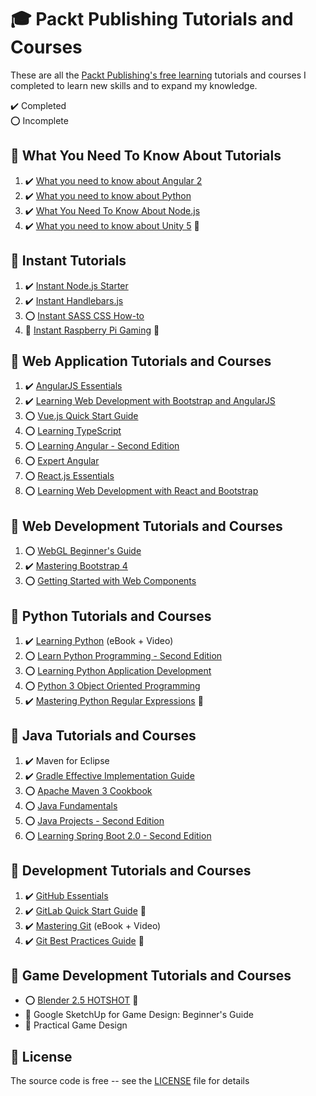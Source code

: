 # :mortar_board: Packt Publishing Tutorials and Courses

These are all the [Packt Publishing's free learning][packt] tutorials and courses I completed to learn new skills and to expand my knowledge.

:heavy_check_mark: Completed  
:o: Incomplete

## :beginner: What You Need To Know About Tutorials

1. :heavy_check_mark: [What you need to know about Angular 2](what-you-need-to-know-about-angular-2/)
2. :heavy_check_mark: [What you need to know about Python](what-you-need-to-know-about-python/)
3. :heavy_check_mark: [What You Need To Know About Node.js](what-you-need-to-know-about-nodejs/)
4. :heavy_check_mark: [What you need to know about Unity 5](https://github.com/learning-game-development/learning-unity-game-development/tree/master/What-you-need-to-know-about-Unity) :rocket:

## :beginner: Instant Tutorials

1. :heavy_check_mark: [Instant Node.js Starter](instant-nodejs-starter/)
2. :heavy_check_mark: [Instant Handlebars.js](instant-handlebars/)
3. :o: [Instant SASS CSS How-to](instant-sass-css/)
4. :construction: [Instant Raspberry Pi Gaming](/) :rocket:

## :beginner: Web Application Tutorials and Courses

1. :heavy_check_mark: [AngularJS Essentials](angularjs-essentials/)
2. :heavy_check_mark: [Learning Web Development with Bootstrap and AngularJS](learning-web-development-with-bootstrap-and-angularjs/)
3. :o: [Vue.js Quick Start Guide](vuejs-quick-start-guide/)
4. :o: [Learning TypeScript](learning-typescript/)
5. :o: [Learning Angular - Second Edition](learning-angular-second-edition/)
6. :o: [Expert Angular](expert-angular/)
7. :o: [React.js Essentials](reactjs-essentials/)
8. :o: [Learning Web Development with React and Bootstrap](learning-web-development-with-react-and-bootstrap/)

## :beginner: Web Development Tutorials and Courses

1. :o: [WebGL Beginner's Guide](webgl-beginners-guide/)
2. :heavy_check_mark: [Mastering Bootstrap 4](mastering-bootstrap-4/)
3. :o: [Getting Started with Web Components](getting-started-with-web-components/)

## :beginner: Python Tutorials and Courses

1. :heavy_check_mark: [Learning Python](learning-python/) (eBook + Video)
2. :o: [Learn Python Programming - Second Edition](learn-python-programming-second-edition/)
3. :o: [Learning Python Application Development](learning-python-application-development/)
4. :o: [Python 3 Object Oriented Programming](python-3-object-oriented-programming/)
5. :heavy_check_mark: [Mastering Python Regular Expressions](https://www.packtpub.com/product/mastering-python-regular-expressions/9781783283156) :link:

## :beginner: Java Tutorials and Courses

1. :heavy_check_mark: Maven for Eclipse
2. :heavy_check_mark: [Gradle Effective Implementation Guide](java-tutorials-and-courses/gradle-effective-implementation-guide/)
3. :o: [Apache Maven 3 Cookbook](java-tutorials-and-courses/apache-maven-3-cookbook/)
4. :o: [Java Fundamentals](java-tutorials-and-courses/java-fundamentals/)
5. :o: [Java Projects - Second Edition](java-projects-second-edition/)
6. :o: [Learning Spring Boot 2.0 - Second Edition](java-tutorials-and-courses/learning-spring-boot-second-edition/)

## :beginner: Development Tutorials and Courses

1. :heavy_check_mark: [GitHub Essentials](github-essentials/)
2. :heavy_check_mark: [GitLab Quick Start Guide](https://www.packtpub.com/product/gitlab-quick-start-guide/9781789534344) :link:
3. :heavy_check_mark: [Mastering Git](mastering-git/) (eBook + Video)
4. :heavy_check_mark: [Git Best Practices Guide](https://www.packtpub.com/product/git-best-practices-guide/9781783553730) :link:

## :beginner: Game Development Tutorials and Courses

- :o: [Blender 2.5 HOTSHOT](https://github.com/learning-game-development/learning-game-development-tools/tree/master/learning-blender/blender-25-hotshot) :rocket:
- :construction: Google SketchUp for Game Design: Beginner's Guide
- :construction: Practical Game Design

## :page_with_curl: License

The source code is free -- see the [LICENSE](LICENSE) file for details

[packt]: (https://www.packtpub.com/free-learning)
